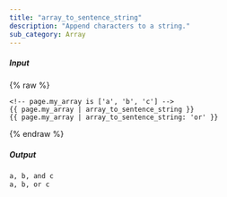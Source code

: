 ```yaml
---
title: "array_to_sentence_string"
description: "Append characters to a string."
sub_category: Array
---
```

##### Input
{% raw %}
~~~liquid
<!-- page.my_array is ['a', 'b', 'c'] -->
{{ page.my_array | array_to_sentence_string }}
{{ page.my_array | array_to_sentence_string: 'or' }}
~~~
{% endraw %}

##### Output

~~~html
a, b, and c
a, b, or c
~~~